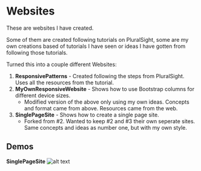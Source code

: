 # Websites

These are websites I have created. 

Some of them are created following tutorials on PluralSight, some are my own creations based of tutorials I have seen or ideas I have gotten from following those tutorials.

Turned this into a couple different Websites:
1. **ResponsivePatterns** - Created following the steps from PluralSight. Uses all the resources from the tutorial.
2. **MyOwnResponsiveWebsite** - Shows how to use Bootstrap columns for different device sizes.
    * Modified version of the above only using my own ideas. Concepts and format came from above. Resources came from the web.
3. **SinglePageSite** - Shows how to create a single page site.
    * Forked from #2. Wanted to keep #2 and #3 their own seperate sites. Same concepts and ideas as number one, but with my own style.


## Demos
**SinglePageSite**
![alt text](https://github.com/bradonf333/ResponsivePatterns/blob/master/SinglePageSite/DemoGifs/SinglePageSiteDemo.gif "SinglePageSite Demo")
